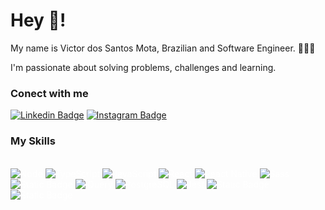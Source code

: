 # Hey 👋!

My name is Victor dos Santos Mota, Brazilian and Software Engineer.  👨🏼‍💻

I'm passionate about solving problems, challenges and learning.

### Conect with me

[![Linkedin Badge](https://img.shields.io/badge/-LinkedIn-blue?style=flat-square&logo=Linkedin&logoColor=white&link=https://www.linkedin.com/in/victor-dos-santos-mota-a71180193/)](https://www.linkedin.com/in/victor-dos-santos-mota-a71180193/) [![Instagram Badge](https://img.shields.io/badge/-Instagram-violet?style=flat-square&logo=Instagram&logoColor=white&link=https://www.instagram.comhttps://www.instagram.com/motavic_/)](https://www.instagram.com/motavic_/)
<br/>

### My Skills
<div style="display: inline_block; color: white;"><br>
  <img alt="Node" src="https://img.shields.io/badge/Node.js-43853D?style=for-the-badge&logo=node.js&logoColor=white" />
  <img alt="TypeScript" src="https://img.shields.io/badge/TypeScript-007ACC?style=for-the-badge&logo=typescript&logoColor=white" />
  <img alt="JavaScript" src="https://img.shields.io/badge/JavaScript-fcba03?style=for-the-badge&logo=javascript&logoColor=white" />
  <img alt="React" src="https://img.shields.io/badge/React-20232A?style=for-the-badge&logo=react&logoColor=61DAFB" />
  <img alt="React Native" src="https://img.shields.io/badge/React Native-20232A?style=for-the-badge&logo=react&logoColor=61DAFB" />
  <img alt="Sass" src="https://img.shields.io/badge/Sass-242424?style=for-the-badge&logo=sass&logoColor=d44a48">
  <img alt="Static Badge" src="https://img.shields.io/badge/Styled%20Components-242424?style=for-the-badge&logo=styledComponents">
  <img alt="jQuery" src="https://img.shields.io/badge/jQuery-0769AD?style=for-the-badge&logo=jquery&logoColor=white" />
  <img alt="PostgreSQL" src="https://img.shields.io/badge/PostgreSQL-316192?style=for-the-badge&logo=postgresql&logoColor=white" />
  <img alt="Jest" src="https://img.shields.io/badge/Jest-f5605d?style=for-the-badge&logo=jest&logoColor=white" />
  <img alt="Static Badge" src="https://img.shields.io/badge/Cypress-242424?style=for-the-badge&logo=cypress&logoColor=387d27">
  <img alt="Static Badge" src="https://img.shields.io/badge/Docker-09419c?style=for-the-badge&logo=docker">
</div>
